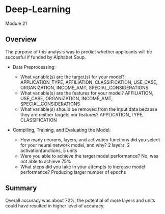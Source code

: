 # Deep-Learning

Module 21

## Overview


The purpose of this analysis was to predict whether applicants will be succesful if funded by Alphabet Soup.

* Data Preprocessing:
  * What variable(s) are the target(s) for your model? APPLICATION_TYPE, AFFILIATION, CLASSIFICATION, USE_CASE, ORGANIZATION, INCOME_AMT, SPECIAL_CONSIDERATIONS
  * What variable(s) are the features for your model? AFFILIATION, USE_CASE, ORGANIZATION, INCOME_AMT, SPECIAL_CONSIDERATIONS
  * What variable(s) should be removed from the input data because they are neither targets nor features? APPLICATION_TYPE, CLASSIFICATION


* Compiling, Training, and Evaluating the Model:
  * How many neurons, layers, and activation functions did you select for your neural network model, and why? 2 layers, 2 activationfunctions, 5 units
  * Were you able to achieve the target model performance? No, was not able to achieve 75%
  * What steps did you take in your attempts to increase model performance?  Producing larger number of epochs



## Summary

Overall accuracy was about 72%, the potential of more layers and units could have resulted in higher level of accuracy.

